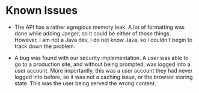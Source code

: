 # Known Issues

- The API has a rather egregious memory leak. A lot of formatting was done while adding Jaeger, so it could be either of those things. However, I am not a Java dev, I do not know Java, so I couldn't begin to track down the problem.

- A bug was found with our security implementation. A user was able to go to a production site, and without being prompted, was logged into a user account. More importantly, this was a user account they had never logged into before, so it was not a caching issue, or the browser storing state. This was the user being served the wrong content.
